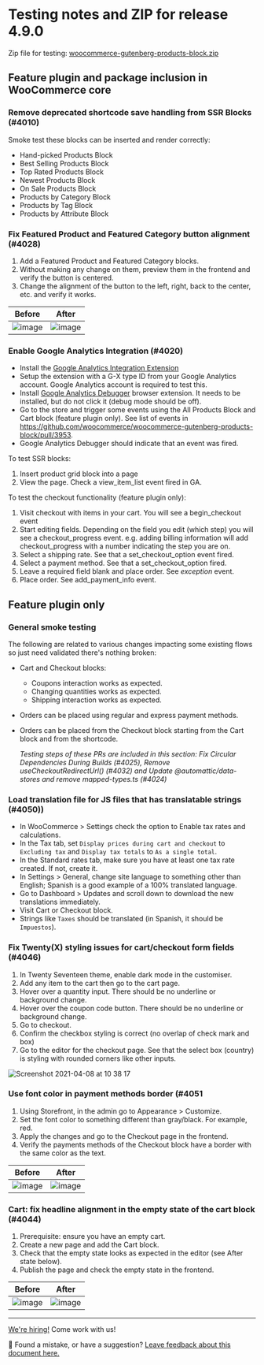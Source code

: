 # Testing notes and ZIP for release 4.9.0

Zip file for testing: [woocommerce-gutenberg-products-block.zip](https://github.com/woocommerce/woocommerce-gutenberg-products-block/files/6295807/woocommerce-gutenberg-products-block.zip)

## Feature plugin and package inclusion in WooCommerce core

### Remove deprecated shortcode save handling from SSR Blocks (#4010)

Smoke test these blocks can be inserted and render correctly:

-   Hand-picked Products Block
-   Best Selling Products Block
-   Top Rated Products Block
-   Newest Products Block
-   On Sale Products Block
-   Products by Category Block
-   Products by Tag Block
-   Products by Attribute Block

### Fix Featured Product and Featured Category button alignment (#4028)

1. Add a Featured Product and Featured Category blocks.
2. Without making any change on them, preview them in the frontend and verify the button is centered.
3. Change the alignment of the button to the left, right, back to the center, etc. and verify it works.

| Before                                                                                                         | After                                                                                                          |
| -------------------------------------------------------------------------------------------------------------- | -------------------------------------------------------------------------------------------------------------- |
| ![image](https://user-images.githubusercontent.com/3616980/113333925-5985a000-9323-11eb-8c11-25796187bbcc.png) | ![image](https://user-images.githubusercontent.com/3616980/113333839-3e1a9500-9323-11eb-9e12-4bd783487638.png) |

### Enable Google Analytics Integration (#4020)

-   Install the [Google Analytics Integration Extension](https://github.com/woocommerce/woocommerce-google-analytics-integration)
-   Setup the extension with a G-X type ID from your Google Analytics account. Google Analytics account is required to test this.
-   Install [Google Analytics Debugger](https://chrome.google.com/webstore/detail/google-analytics-debugger/jnkmfdileelhofjcijamephohjechhna?hl=en) browser extension. It needs to be installed, but do not click it (debug mode should be off).
-   Go to the store and trigger some events using the All Products Block and Cart block (feature plugin only). See list of events in <https://github.com/woocommerce/woocommerce-gutenberg-products-block/pull/3953>.
-   Google Analytics Debugger should indicate that an event was fired.

To test SSR blocks:

1. Insert product grid block into a page
2. View the page. Check a view_item_list event fired in GA.

To test the checkout functionality (feature plugin only):

1. Visit checkout with items in your cart. You will see a begin_checkout event
2. Start editing fields. Depending on the field you edit (which step) you will see a checkout_progress event. e.g. adding billing information will add checkout_progress with a number indicating the step you are on.
3. Select a shipping rate. See that a set_checkout_option event fired.
4. Select a payment method. See that a set_checkout_option fired.
5. Leave a required field blank and place order. See _exception_ event.
6. Place order. See add_payment_info event.

## Feature plugin only

### General smoke testing

The following are related to various changes impacting some existing flows so just need validated there's nothing broken:

-   Cart and Checkout blocks:
    -   Coupons interaction works as expected.
    -   Changing quantities works as expected.
    -   Shipping interaction works as expected.
-   Orders can be placed using regular and express payment methods.
-   Orders can be placed from the Checkout block starting from the Cart block and from the shortcode.

    _Testing steps of these PRs are included in this section: Fix Circular Dependencies During Builds (#4025), Remove useCheckoutRedirectUrl() (#4032) and Update @automattic/data-stores and remove mapped-types.ts (#4024)_

### Load translation file for JS files that has translatable strings (#4050))

-   In WooCommerce > Settings check the option to Enable tax rates and calculations.
-   In the Tax tab, set `Display prices during cart and checkout` to `Excluding tax` and `Display tax totals` to `As a single total`.
-   In the Standard rates tab, make sure you have at least one tax rate created. If not, create it.
-   In Settings > General, change site language to something other than English; Spanish is a good example of a 100% translated language.
-   Go to Dashboard > Updates and scroll down to download the new translations immediately.
-   Visit Cart or Checkout block.
-   Strings like `Taxes` should be translated (in Spanish, it should be `Impuestos`).

### Fix Twenty(X) styling issues for cart/checkout form fields (#4046)

1. In Twenty Seventeen theme, enable dark mode in the customiser.
2. Add any item to the cart then go to the cart page.
3. Hover over a quantity input. There should be no underline or background change.
4. Hover over the coupon code button. There should be no underline or background change.
5. Go to checkout.
6. Confirm the checkbox styling is correct (no overlap of check mark and box)
7. Go to the editor for the checkout page. See that the select box (country) is styling with rounded corners like other inputs.

![Screenshot 2021-04-08 at 10 38 17](https://user-images.githubusercontent.com/90977/114004904-fd58d980-9856-11eb-843c-b94b95fa68f2.png)

### Use font color in payment methods border (#4051

1. Using Storefront, in the admin go to Appearance > Customize.
2. Set the font color to something different than gray/black. For example, red.
3. Apply the changes and go to the Checkout page in the frontend.
4. Verify the payments methods of the Checkout block have a border with the same color as the text.

| Before                                                                                                         | After                                                                                                          |
| -------------------------------------------------------------------------------------------------------------- | -------------------------------------------------------------------------------------------------------------- |
| ![image](https://user-images.githubusercontent.com/3616980/114059318-8b06ea00-9894-11eb-9097-401c8125db5d.png) | ![image](https://user-images.githubusercontent.com/3616980/114059261-7e829180-9894-11eb-978d-420cbfc4cf41.png) |

### Cart: fix headline alignment in the empty state of the cart block (#4044)

1. Prerequisite: ensure you have an empty cart.
2. Create a new page and add the Cart block.
3. Check that the empty state looks as expected in the editor (see After state below).
4. Publish the page and check the empty state in the frontend.

| Before                                                                                                         | After                                                                                                          |
| -------------------------------------------------------------------------------------------------------------- | -------------------------------------------------------------------------------------------------------------- |
| ![image](https://user-images.githubusercontent.com/1562646/113873096-c631ec00-97b4-11eb-9d04-e96f25dac34a.png) | ![image](https://user-images.githubusercontent.com/1562646/113873114-c9c57300-97b4-11eb-8857-4399a5786c11.png) |

<!-- FEEDBACK -->

---

[We're hiring!](https://woocommerce.com/careers/) Come work with us!

🐞 Found a mistake, or have a suggestion? [Leave feedback about this document here.](https://github.com/woocommerce/woocommerce-blocks/issues/new?assignees=&labels=type%3A+documentation&template=--doc-feedback.md&title=Feedback%20on%20./docs/internal-developers/testing/releases/490.md)

<!-- /FEEDBACK -->

